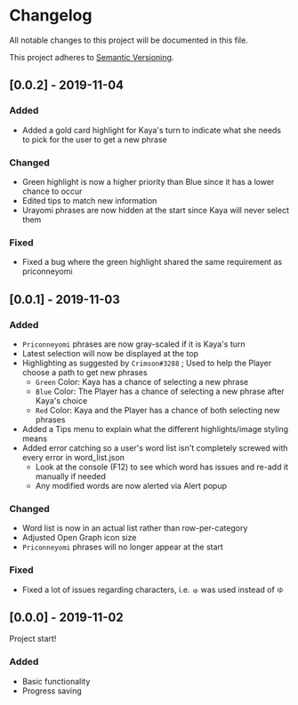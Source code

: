 # Changelog
All notable changes to this project will be documented in this file.

This project adheres to [Semantic Versioning](https://semver.org/spec/v2.0.0.html).

## [0.0.2] - 2019-11-04
### Added
- Added a gold card highlight for Kaya's turn to indicate what she needs to pick for the user to get a new phrase
### Changed
- Green highlight is now a higher priority than Blue since it has a lower chance to occur
- Edited tips to match new information
- Urayomi phrases are now hidden at the start since Kaya will never select them
### Fixed
- Fixed a bug where the green highlight shared the same requirement as priconneyomi

## [0.0.1] - 2019-11-03
### Added
- `Priconneyomi` phrases are now gray-scaled if it is Kaya's turn
- Latest selection will now be displayed at the top
- Highlighting as suggested by `Crimson#3288` ; Used to help the Player choose a path to get new phrases
  - `Green` Color: Kaya has a chance of selecting a new phrase
  - `Blue` Color: The Player has a chance of selecting a new phrase after Kaya's choice
  - `Red` Color: Kaya and the Player has a chance of both selecting new phrases
- Added a Tips menu to explain what the different highlights/image styling means
- Added error catching so a user's word list isn't completely screwed with every error in word_list.json
  - Look at the console (F12) to see which word has issues and re-add it manually if needed
  - Any modified words are now alerted via Alert popup
### Changed
- Word list is now in an actual list rather than row-per-category
- Adjusted Open Graph icon size
- `Priconneyomi` phrases will no longer appear at the start
### Fixed
- Fixed a lot of issues regarding characters, i.e. `ゅ` was used instead of `ゆ`

## [0.0.0] - 2019-11-02
Project start!
### Added
- Basic functionality
- Progress saving